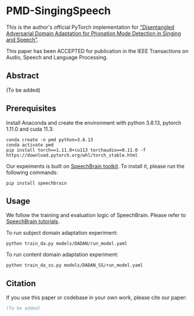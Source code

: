 # PMD-SingingSpeech
This is the author's official PyTorch implementation for ["Disentangled Adversarial Domain Adaptation for Phonation Mode Detection in Singing and Speech"]().

This paper has been ACCEPTED for publication in the IEEE Transactions on Audio, Speech and Language Processing.


## Abstract

(To be added)

## Prerequisites
Install Anaconda and create the environment with python 3.8.13, pytorch 1.11.0 and cuda 11.3:
```
conda create -n pmd python=3.8.13
conda activate pmd
pip install torch==1.11.0+cu113 torchaudio==0.11.0 -f https://download.pytorch.org/whl/torch_stable.html
```

Our expeiments is built on [SpeechBrain toolkit](https://github.com/speechbrain/speechbrain). To install it, please run the following commands:
```
pip install speechbrain
```

## Usage
We follow the training and evaluation logic of SpeechBrain. Please refer to [SpeechBrain tutorials](https://speechbrain.github.io/).

To run subject domain adaptation experiment:
```
python train_da.py models/DADAN/run_model.yaml
```

To run content domain adaptation experiment:
```
python train_da_ss.py models/DADAN_SS/run_model.yaml
```

## Citation
If you use this paper or codebase in your own work, please cite our paper:

```BibTex
(To be added)
```
